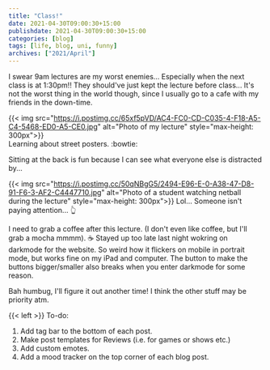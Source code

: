 ```yaml
---
title: "Class!"
date: 2021-04-30T09:00:30+15:00 
publishdate: 2021-04-30T09:00:30+15:00  
categories: [blog]
tags: [life, blog, uni, funny]
archives: ["2021/April"]
---
```


I swear 9am lectures are my worst enemies... Especially when the next class is at 1:30pm!! They should've just kept the lecture before class... It's not the worst thing in the world though, since I usually go to a cafe with my friends in the down-time.  

{{< img src="https://i.postimg.cc/65xf5pVD/AC4-FC0-CD-C035-4-F18-A5-C4-5468-ED0-A5-CE0.jpg" alt="Photo of my lecture" style="max-height: 300px">}}  
Learning about street posters. :bowtie:  

Sitting at the back is fun because I can see what everyone else is distracted by...  

<!--more-->
{{< img src="https://i.postimg.cc/50qNBgG5/2494-E96-E-0-A38-47-D8-91-F6-3-AF2-C4447710.jpg" alt="Photo of a student watching netball during the lecture" style="max-height: 300px">}}
Lol... Someone isn't paying attention... :point_up_2:  

I need to grab a coffee after this lecture. (I don't even like coffee, but I'll grab a mocha mmmm). :coffee: Stayed up too late last night wokring on darkmode for the website. So weird how it flickers on mobile in portrait mode, but works fine on my iPad and computer. The button to make the buttons bigger/smaller also breaks when you enter darkmode for some reason.  

Bah humbug, I'll figure it out another time! I think the other stuff may be priority atm.  


{{< left >}}
To-do: <br>
1. Add tag bar to the bottom of each post. <br>
2. Make post templates for Reviews (i.e. for games or shows etc.) <br>
3. Add custom emotes. <br>
4. Add a mood tracker on the top corner of each blog post.
